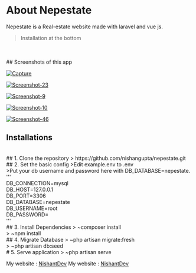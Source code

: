 
# About Nepestate

Nepestate is a Real-estate website made with laravel and vue js.
<br />
>Installation at the bottom 
<br />

<br />
## Screenshots of this app

<p>
  <a href="https://i.ibb.co/txwtQLf/Capture.png"><img src="https://i.ibb.co/txwtQLf/Capture.png" target="_blank" alt="Capture" border="0" /></a>
  
  <a href="https://i.ibb.co/Jd3ynrv/Screenshot-23.png"><img src="https://i.ibb.co/Jd3ynrv/Screenshot-23.png" target="_blank" alt="Screenshot-23"
      border="0" /></a>

  <a href="https://i.ibb.co/3S2vMHf/Screenshot-9.png"><img src="https://i.ibb.co/3S2vMHf/Screenshot-9.png" target="_blank" alt="Screenshot-9"
      border="0" /></a>

  <a href="https://i.ibb.co/gtPtw1p/Screenshot-10.png"><img src="https://i.ibb.co/gtPtw1p/Screenshot-10.png" target="_blank" alt="Screenshot-10"
      border="0" /></a>

  <a href="https://i.ibb.co/6BNYSVw/Screenshot-46.png"><img src="https://i.ibb.co/6BNYSVw/Screenshot-46.png" alt="Screenshot-46" border="0" /></a>
  


</p>

## Installations
<br />
## 1. Clone the repository
> https://github.com/nishangupta/nepestate.git
<br />
## 2. Set the basic config
>Edit example.env to .env <br />
>Put your db username and password here with DB_DATABASE=nepestate. <br />
''' <br />
    DB_CONNECTION=mysql <br />
    DB_HOST=127.0.0.1 <br />
    DB_PORT=3306 <br /> 
    DB_DATABASE=nepestate <br />
    DB_USERNAME=root <br />
    DB_PASSWORD= <br />
'''
<br />
## 3. Install Dependencies
> ~composer install  <br />
> ~npm install
<br />
## 4. Migrate Database
> ~php artisan migrate:fresh <br />
> ~php artisan db:seed
<br />
# 5. Serve application
> ~php artisan serve <br />


 My website : <a href="http://nishantdev.epizy.com/">NishantDev</a>
 My website : [NishantDev](http://nishantdev.epizy.com/)



